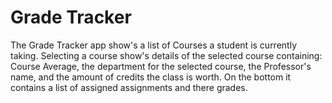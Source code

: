# Grade Tracker

The Grade Tracker app show's a list of Courses a student is currently taking.
Selecting a course show's details of the selected course containing: Course Average, the department for the selected course, the Professor's name, and the amount of credits the class is worth. 
On the bottom it contains a list of assigned assignments and there grades. 
